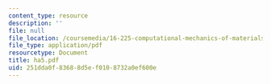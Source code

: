 ```yaml
---
content_type: resource
description: ''
file: null
file_location: /coursemedia/16-225-computational-mechanics-of-materials-fall-2003/251dda0f83688d5ef0108732a0ef600e_ha5.pdf
file_type: application/pdf
resourcetype: Document
title: ha5.pdf
uid: 251dda0f-8368-8d5e-f010-8732a0ef600e
---
```

